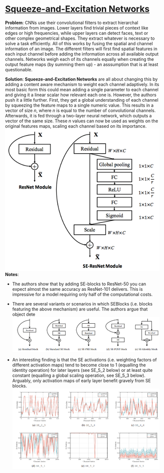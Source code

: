 # [Squeeze-and-Excitation Networks](https://arxiv.org/pdf/1911.09070.pdf)

**Problem**: CNNs use their convolutional filters to extract hierarchal information from images. Lower layers find trivial pieces of context like edges or high frequencies, while upper layers can detect faces, text or other complex geometrical shapes. They extract whatever is necessary to solve a task efficiently.
All of this works by fusing the spatial and channel information of an image. The different filters will first find spatial features in each input channel before adding the information across all available output channels. Networks weigh each of its channels equally when creating the output feature maps (by summing them up) - an asssumption that is at least questionable.

**Solution**: **Squeeze-and-Excitation Networks** are all about changing this by adding a content aware mechanism to weight each channel adaptively. In its most basic form this could mean adding a single parameter to each channel and giving it a linear scalar how relevant each one is.
However, the authors push it a little further. First, they get a global understanding of each channel by squeezing the feature maps to a single numeric value. This results in a vector of size *n*, where *n* is equal to the number of convolutional channels. Afterwards, it is fed through a two-layer neural network, which outputs a vector of the same size. These *n* values can now be used as weights on the original features maps, scaling each channel based on its importance.
![SENet architecture](../images/Squeeze-and-excite.png?raw=true "Wireframe001")
**Notes**:
* The authors show that by adding SE-blocks to ResNet-50 you can expect almost the same accuracy as ResNet-101 delivers. This is impressive for a model requiring only half of the computational costs. 


* There are several variants or scenarios in which SEBlocks (i.e. blocks featuring the above mechanism) are useful. The authors argue that object dete
![SENet variants](../images/variants_of_se_blocks.png?raw=true "Wireframe001")

* An interesting finding is that the SE activations (i.e. weighting factors of different activation maps) tend to become close to 1 (equalling the identity operation) for later layers (see SE_5_2 below) or at least quite constant (equalling a global scaling operation, see SE_5_3 below). Arguably, only activation maps of early layer benefit gravely from SE blocks.
![SENet activations](../images/activations_se_layers.png?raw=true "Wireframe001")
